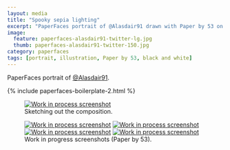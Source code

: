 ```yaml
---
layout: media
title: "Spooky sepia lighting"
excerpt: "PaperFaces portrait of @Alasdair91 drawn with Paper by 53 on an iPad."
image: 
  feature: paperfaces-alasdair91-twitter-lg.jpg
  thumb: paperfaces-alasdair91-twitter-150.jpg
category: paperfaces
tags: [portrait, illustration, Paper by 53, black and white]
---
```


PaperFaces portrait of [@Alasdair91](http://twitter.com/alasdair91).

{% include paperfaces-boilerplate-2.html %}

<figure>
	<a href="{{ site.url }}/images/paperfaces-alasdair91-process-1-lg.jpg"><img src="{{ site.url }}/images/paperfaces-alasdair91-process-1-750.jpg" alt="Work in process screenshot"></a>
	<figcaption>Sketching out the composition.</figcaption>
</figure>

<figure class="half">
	<a href="{{ site.url }}/images/paperfaces-alasdair91-process-2-lg.jpg"><img src="{{ site.url }}/images/paperfaces-alasdair91-process-2-600.jpg" alt="Work in process screenshot"></a>
	<a href="{{ site.url }}/images/paperfaces-alasdair91-process-3-lg.jpg"><img src="{{ site.url }}/images/paperfaces-alasdair91-process-3-600.jpg" alt="Work in process screenshot"></a>
	<a href="{{ site.url }}/images/paperfaces-alasdair91-process-4-lg.jpg"><img src="{{ site.url }}/images/paperfaces-alasdair91-process-4-600.jpg" alt="Work in process screenshot"></a>
	<a href="{{ site.url }}/images/paperfaces-alasdair91-process-5-lg.jpg"><img src="{{ site.url }}/images/paperfaces-alasdair91-process-5-600.jpg" alt="Work in process screenshot"></a>
	<figcaption>Work in progress screenshots (Paper by 53).</figcaption>
</figure>